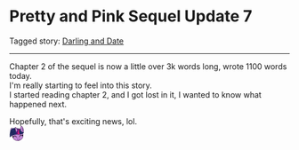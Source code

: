 # Pretty and Pink Sequel Update 7

Tagged story: [Darling and Date](https://www.fimfiction.net/story/539654/darling-and-date)

***

Chapter 2 of the sequel is now a little over 3k words long, wrote 1100 words today.  
I'm really starting to feel into this story.  
I started reading chapter 2, and I got lost in it, I wanted to know what happened next.

Hopefully, that's exciting news, lol.  
![:twilightsmile:](../../../emotes/twilightsmile.png)
